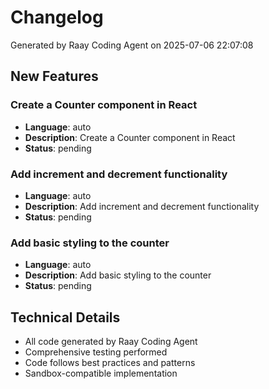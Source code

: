 # Changelog

Generated by Raay Coding Agent on 2025-07-06 22:07:08

## New Features

### Create a Counter component in React
- **Language**: auto
- **Description**: Create a Counter component in React
- **Status**: pending

### Add increment and decrement functionality
- **Language**: auto
- **Description**: Add increment and decrement functionality
- **Status**: pending

### Add basic styling to the counter
- **Language**: auto
- **Description**: Add basic styling to the counter
- **Status**: pending

## Technical Details

- All code generated by Raay Coding Agent
- Comprehensive testing performed
- Code follows best practices and patterns
- Sandbox-compatible implementation

